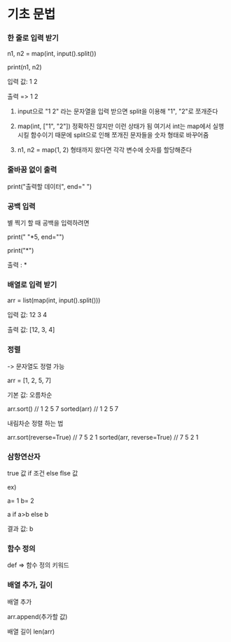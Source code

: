 # 기초 문법

### 한 줄로 입력 받기

n1, n2 = map(int, input().split())

print(n1, n2)

입력 값: 1 2

출력 => 1 2

1. input으로 "1 2" 라는 문자열을 입력 받으면 split을 이용해 "1", "2"로 쪼개준다

2. map(int, ["1", "2"]) 정확하진 않지만 이런 상태가 됨
   여기서 int는 map에서 실행시킬 함수이기 때문에 split으로 인해 쪼개진 문자들을 숫자 형태로 바꾸어줌

3. n1, n2 = map(1, 2) 형태까지 왔다면 각각 변수에 숫자를 할당해준다

### 줄바꿈 없이 출력

print("출력할 데이터", end=" ")

### 공백 입력

별 찍기 할 때 공백을 입력하려면

print(" "\*5, end="")

print("\*")

출력 : \*

### 배열로 입력 받기

arr = list(map(int, input().split()))

입력 값: 12 3 4

출력 값: [12, 3, 4]

### 정렬

-> 문자열도 정렬 가능

arr = [1, 2, 5, 7]

기본 값: 오름차순

arr.sort() // 1 2 5 7
sorted(arr) // 1 2 5 7

내림차순 정렬 하는 법

arr.sort(reverse=True) // 7 5 2 1
sorted(arr, reverse=True) // 7 5 2 1

### 삼항연산자

true 값 if 조건 else flse 값

ex)

a= 1
b= 2

a if a>b else b

결과 값: b

### 함수 정의

def => 함수 정의 키워드

### 배열 추가, 길이

배열 추가

arr.append(추가할 값)

배열 길이
len(arr)
